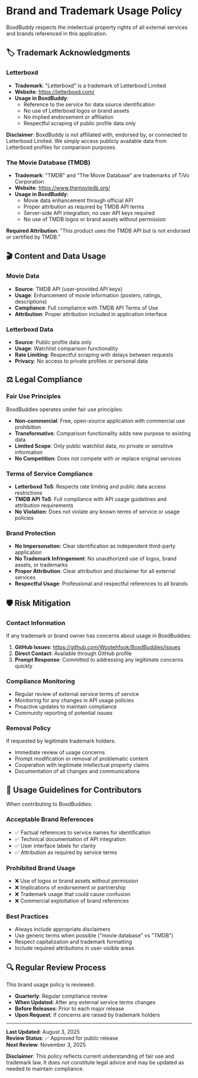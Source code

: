 # Brand and Trademark Usage Policy

BoxdBuddy respects the intellectual property rights of all external services and brands referenced in this application.

## 🏷️ Trademark Acknowledgments

### Letterboxd

- **Trademark**: "Letterboxd" is a trademark of Letterboxd Limited
- **Website**: https://letterboxd.com/
- **Usage in BoxdBuddy**:
  - Reference to the service for data source identification
  - No use of Letterboxd logos or brand assets
  - No implied endorsement or affiliation
  - Respectful scraping of public profile data only

**Disclaimer**: BoxdBuddy is not affiliated with, endorsed by, or connected to Letterboxd Limited. We simply access publicly available data from Letterboxd profiles for comparison purposes.

### The Movie Database (TMDB)

- **Trademark**: "TMDB" and "The Movie Database" are trademarks of TiVo Corporation
- **Website**: https://www.themoviedb.org/
- **Usage in BoxdBuddy**:
  - Movie data enhancement through official API
  - Proper attribution as required by TMDB API terms
  - Server-side API integration, no user API keys required
  - No use of TMDB logos or brand assets without permission

**Required Attribution**: "This product uses the TMDB API but is not endorsed or certified by TMDB."

## 🎬 Content and Data Usage

### Movie Data

- **Source**: TMDB API (user-provided API keys)
- **Usage**: Enhancement of movie information (posters, ratings, descriptions)
- **Compliance**: Full compliance with TMDB API Terms of Use
- **Attribution**: Proper attribution included in application interface

### Letterboxd Data

- **Source**: Public profile data only
- **Usage**: Watchlist comparison functionality
- **Rate Limiting**: Respectful scraping with delays between requests
- **Privacy**: No access to private profiles or personal data

## ⚖️ Legal Compliance

### Fair Use Principles

BoxdBuddies operates under fair use principles:

- **Non-commercial**: Free, open-source application with commercial use prohibition
- **Transformative**: Comparison functionality adds new purpose to existing data
- **Limited Scope**: Only public watchlist data, no private or sensitive information
- **No Competition**: Does not compete with or replace original services

### Terms of Service Compliance

- **Letterboxd ToS**: Respects rate limiting and public data access restrictions
- **TMDB API ToS**: Full compliance with API usage guidelines and attribution requirements
- **No Violation**: Does not violate any known terms of service or usage policies

### Brand Protection

- **No Impersonation**: Clear identification as independent third-party application
- **No Trademark Infringement**: No unauthorized use of logos, brand assets, or trademarks
- **Proper Attribution**: Clear attribution and disclaimer for all external services
- **Respectful Usage**: Professional and respectful references to all brands

## 🛡️ Risk Mitigation

### Contact Information

If any trademark or brand owner has concerns about usage in BoxdBuddies:

1. **GitHub Issues**: https://github.com/Wootehfook/BoxdBuddies/issues
2. **Direct Contact**: Available through GitHub profile
3. **Prompt Response**: Committed to addressing any legitimate concerns quickly

### Compliance Monitoring

- Regular review of external service terms of service
- Monitoring for any changes in API usage policies
- Proactive updates to maintain compliance
- Community reporting of potential issues

### Removal Policy

If requested by legitimate trademark holders:

- Immediate review of usage concerns
- Prompt modification or removal of problematic content
- Cooperation with legitimate intellectual property claims
- Documentation of all changes and communications

## 📝 Usage Guidelines for Contributors

When contributing to BoxdBuddies:

### Acceptable Brand References

- ✅ Factual references to service names for identification
- ✅ Technical documentation of API integration
- ✅ User interface labels for clarity
- ✅ Attribution as required by service terms

### Prohibited Brand Usage

- ❌ Use of logos or brand assets without permission
- ❌ Implications of endorsement or partnership
- ❌ Trademark usage that could cause confusion
- ❌ Commercial exploitation of brand references

### Best Practices

- Always include appropriate disclaimers
- Use generic terms when possible ("movie database" vs "TMDB")
- Respect capitalization and trademark formatting
- Include required attributions in user-visible areas

## 🔍 Regular Review Process

This brand usage policy is reviewed:

- **Quarterly**: Regular compliance review
- **When Updated**: After any external service terms changes
- **Before Releases**: Prior to each major release
- **Upon Request**: If concerns are raised by trademark holders

---

**Last Updated**: August 3, 2025  
**Review Status**: ✅ Approved for public release  
**Next Review**: November 3, 2025

**Disclaimer**: This policy reflects current understanding of fair use and trademark law. It does not constitute legal advice and may be updated as needed to maintain compliance.
